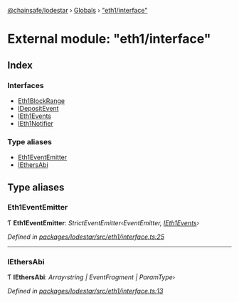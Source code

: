 [@chainsafe/lodestar](../README.md) › [Globals](../globals.md) › ["eth1/interface"](_eth1_interface_.md)

# External module: "eth1/interface"

## Index

### Interfaces

* [Eth1BlockRange](../interfaces/_eth1_interface_.eth1blockrange.md)
* [IDepositEvent](../interfaces/_eth1_interface_.idepositevent.md)
* [IEth1Events](../interfaces/_eth1_interface_.ieth1events.md)
* [IEth1Notifier](../interfaces/_eth1_interface_.ieth1notifier.md)

### Type aliases

* [Eth1EventEmitter](_eth1_interface_.md#eth1eventemitter)
* [IEthersAbi](_eth1_interface_.md#iethersabi)

## Type aliases

###  Eth1EventEmitter

Ƭ **Eth1EventEmitter**: *StrictEventEmitter‹EventEmitter, [IEth1Events](../interfaces/_eth1_interface_.ieth1events.md)›*

*Defined in [packages/lodestar/src/eth1/interface.ts:25](https://github.com/ChainSafe/lodestar/blob/b76b72d03/packages/lodestar/src/eth1/interface.ts#L25)*

___

###  IEthersAbi

Ƭ **IEthersAbi**: *Array‹string | EventFragment | ParamType›*

*Defined in [packages/lodestar/src/eth1/interface.ts:13](https://github.com/ChainSafe/lodestar/blob/b76b72d03/packages/lodestar/src/eth1/interface.ts#L13)*
